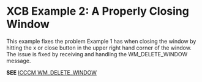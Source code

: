 # XCB Example 2: A Properly Closing Window

This example fixes the problem Example 1 has when closing the window by hitting
the x or close button in the upper right hand corner of the window. The issue
is fixed by receiving and handling the WM_DELETE_WINDOW message.

**SEE** [ICCCM WM_DELETE_WINDOW](https://x.org/releases/X11R7.6/doc/xorg-docs/specs/ICCCM/icccm.html#window_deletion)

